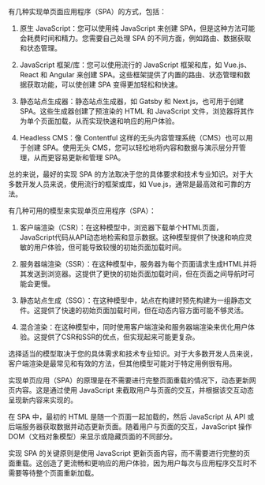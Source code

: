 

有几种实现单页面应用程序（SPA）的方式，包括：

1.  原生 JavaScript：您可以使用纯 JavaScript 来创建 SPA，但是这种方法可能会耗费时间和精力。您需要自己处理 SPA 的不同方面，例如路由、数据获取和状态管理。
    
2.  JavaScript 框架/库：您可以使用流行的 JavaScript 框架和库，如 Vue.js、React 和 Angular 来创建 SPA。这些框架提供了内置的路由、状态管理和数据获取功能，可以使创建 SPA 变得更加轻松和快速。
    
3.  静态站点生成器：静态站点生成器，如 Gatsby 和 Next.js，也可用于创建 SPA。这些生成器创建了预渲染的 HTML 和 JavaScript 文件，浏览器将其作为单个页面加载，从而实现快速和响应的用户体验。
    
4.  Headless CMS：像 Contentful 这样的无头内容管理系统（CMS）也可以用于创建 SPA。使用无头 CMS，您可以轻松地将内容和数据与演示层分开管理，从而更容易更新和管理 SPA。
    

总的来说，最好的实现 SPA 的方法取决于您的具体要求和技术专业知识。对于大多数开发人员来说，使用流行的框架或库，如 Vue.js，通常是最高效和可靠的方法。    


有几种可用的模型来实现单页应用程序（SPA）：

1.  客户端渲染（CSR）：在这种模型中，浏览器下载单个HTML页面，JavaScript代码从API动态地检索和显示数据。这种模型提供了快速和响应灵敏的用户体验，但可能导致较慢的初始页面加载时间。
    
2.  服务器端渲染（SSR）：在这种模型中，服务器为每个页面请求生成HTML并将其发送到浏览器。这提供了更快的初始页面加载时间，但在页面之间导航时可能会更慢。
    
3.  静态站点生成（SSG）：在这种模型中，站点在构建时预先构建为一组静态文件。这提供了快速的初始页面加载时间，但在动态内容方面可能不够灵活。
    
4.  混合渲染：在这种模型中，同时使用客户端渲染和服务器端渲染来优化用户体验。这提供了CSR和SSR的优点，但实现起来可能更复杂。
    

选择适当的模型取决于您的具体需求和技术专业知识。对于大多数开发人员来说，客户端渲染是最常见和有效的方法，但其他模型可能对于特定用例很有用。


实现单页应用（SPA）的原理是在不需要进行完整页面重载的情况下，动态更新网页内容。这是通过使用 JavaScript 来截取用户与页面的交互，并根据该交互动态呈现新内容来实现的。

在 SPA 中，最初的 HTML 是随一个页面一起加载的，然后 JavaScript 从 API 或后端服务器获取数据并动态更新页面。随着用户与页面的交互，JavaScript 操作 DOM（文档对象模型）来显示或隐藏页面的不同部分。

实现 SPA 的关键原则是使用 JavaScript 更新页面内容，而不需要进行完整的页面重载。这创造了更流畅和更响应的用户体验，因为用户每次与应用程序交互时不需要等待整个页面重新加载。